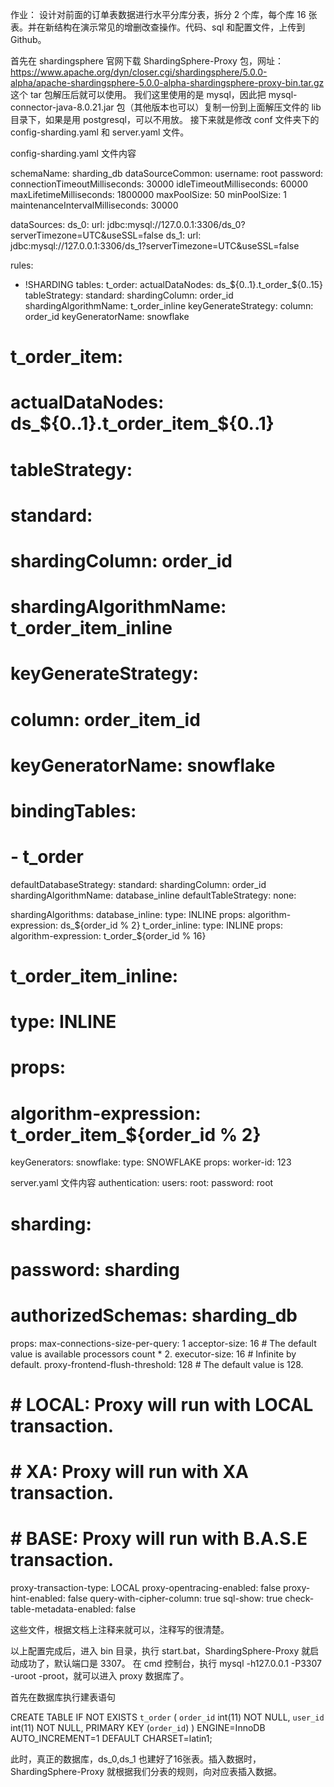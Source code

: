 作业：
设计对前面的订单表数据进行水平分库分表，拆分 2 个库，每个库 16 张表。并在新结构在演示常见的增删改查操作。代码、sql 和配置文件，上传到 Github。

首先在 shardingsphere 官网下载 ShardingSphere-Proxy 包，网址：https://www.apache.org/dyn/closer.cgi/shardingsphere/5.0.0-alpha/apache-shardingsphere-5.0.0-alpha-shardingsphere-proxy-bin.tar.gz
这个 tar 包解压后就可以使用。
我们这里使用的是 mysql，因此把 mysql-connector-java-8.0.21.jar 包（其他版本也可以）复制一份到上面解压文件的 lib 目录下，如果是用 postgresql，可以不用放。
接下来就是修改 conf 文件夹下的 config-sharding.yaml 和 server.yaml 文件。


config-sharding.yaml 文件内容

schemaName: sharding_db
dataSourceCommon:
  username: root
  password:
  connectionTimeoutMilliseconds: 30000
  idleTimeoutMilliseconds: 60000
  maxLifetimeMilliseconds: 1800000
  maxPoolSize: 50
  minPoolSize: 1
  maintenanceIntervalMilliseconds: 30000

dataSources:
  ds_0:
    url: jdbc:mysql://127.0.0.1:3306/ds_0?serverTimezone=UTC&useSSL=false
  ds_1:
    url: jdbc:mysql://127.0.0.1:3306/ds_1?serverTimezone=UTC&useSSL=false

rules:
- !SHARDING
  tables:
    t_order:
      actualDataNodes: ds_${0..1}.t_order_${0..15}
      tableStrategy:
        standard:
          shardingColumn: order_id
          shardingAlgorithmName: t_order_inline
      keyGenerateStrategy:
        column: order_id
        keyGeneratorName: snowflake
#    t_order_item:
#      actualDataNodes: ds_${0..1}.t_order_item_${0..1}
#      tableStrategy:
#        standard:
#          shardingColumn: order_id
#          shardingAlgorithmName: t_order_item_inline
#      keyGenerateStrategy:
#        column: order_item_id
#        keyGeneratorName: snowflake
#  bindingTables:
#    - t_order
  defaultDatabaseStrategy:
    standard:
      shardingColumn: order_id
      shardingAlgorithmName: database_inline
  defaultTableStrategy:
    none:
  
  shardingAlgorithms:
    database_inline:
      type: INLINE
      props:
        algorithm-expression: ds_${order_id % 2}
    t_order_inline:
      type: INLINE
      props:
        algorithm-expression: t_order_${order_id % 16}
#    t_order_item_inline:
#      type: INLINE
#      props:
 #       algorithm-expression: t_order_item_${order_id % 2}
  
  keyGenerators:
    snowflake:
      type: SNOWFLAKE
      props:
        worker-id: 123



server.yaml 文件内容
authentication:
  users:
    root:
      password: root
#    sharding:
#      password: sharding 
#      authorizedSchemas: sharding_db

props:
  max-connections-size-per-query: 1
  acceptor-size: 16  # The default value is available processors count * 2.
  executor-size: 16  # Infinite by default.
  proxy-frontend-flush-threshold: 128  # The default value is 128.
#    # LOCAL: Proxy will run with LOCAL transaction.
#    # XA: Proxy will run with XA transaction.
#    # BASE: Proxy will run with B.A.S.E transaction.
  proxy-transaction-type: LOCAL
  proxy-opentracing-enabled: false
  proxy-hint-enabled: false
  query-with-cipher-column: true
  sql-show: true
  check-table-metadata-enabled: false
  
这些文件，根据文档上注释来就可以，注释写的很清楚。

以上配置完成后，进入 bin 目录，执行 start.bat，ShardingSphere-Proxy 就启动成功了，默认端口是 3307。
在 cmd 控制台，执行 mysql -h127.0.0.1 -P3307 -uroot -proot，就可以进入 proxy 数据库了。

首先在数据库执行建表语句 

CREATE TABLE IF NOT EXISTS `t_order` (
    `order_id` int(11) NOT NULL,
    `user_id` int(11) NOT NULL,
    PRIMARY KEY (`order_id`)
) ENGINE=InnoDB AUTO_INCREMENT=1 DEFAULT CHARSET=latin1;

此时，真正的数据库，ds_0,ds_1 也建好了16张表。插入数据时，ShardingSphere-Proxy 就根据我们分表的规则，向对应表插入数据。


